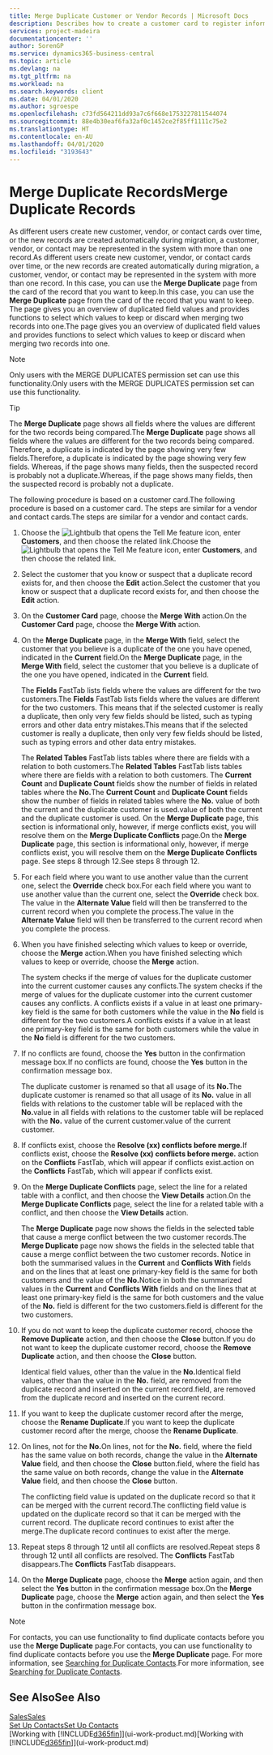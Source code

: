 ```yaml
---
title: Merge Duplicate Customer or Vendor Records | Microsoft Docs
description: Describes how to create a customer card to register information about each new customer or client that you sell to.
services: project-madeira
documentationcenter: ''
author: SorenGP
ms.service: dynamics365-business-central
ms.topic: article
ms.devlang: na
ms.tgt_pltfrm: na
ms.workload: na
ms.search.keywords: client
ms.date: 04/01/2020
ms.author: sgroespe
ms.openlocfilehash: c73fd564211dd93a7c6f668e1753227811544074
ms.sourcegitcommit: 88e4b30eaf6fa32af0c1452ce2f85ff1111c75e2
ms.translationtype: HT
ms.contentlocale: en-AU
ms.lasthandoff: 04/01/2020
ms.locfileid: "3193643"
---
```

# <a name="merge-duplicate-records"></a><span data-ttu-id="285b4-103">Merge Duplicate Records</span><span class="sxs-lookup"><span data-stu-id="285b4-103">Merge Duplicate Records</span></span>
<span data-ttu-id="285b4-104">As different users create new customer, vendor, or contact cards over time, or the new records are created automatically during migration, a customer, vendor, or contact may be represented in the system with more than one record.</span><span class="sxs-lookup"><span data-stu-id="285b4-104">As different users create new customer, vendor, or contact cards over time, or the new records are created automatically during migration, a customer, vendor, or contact may be represented in the system with more than one record.</span></span> <span data-ttu-id="285b4-105">In this case, you can use the **Merge Duplicate** page from the card of the record that you want to keep.</span><span class="sxs-lookup"><span data-stu-id="285b4-105">In this case, you can use the **Merge Duplicate** page from the card of the record that you want to keep.</span></span> <span data-ttu-id="285b4-106">The page gives you an overview of duplicated field values and provides functions to select which values to keep or discard when merging two records into one.</span><span class="sxs-lookup"><span data-stu-id="285b4-106">The page gives you an overview of duplicated field values and provides functions to select which values to keep or discard when merging two records into one.</span></span>

> [!NOTE]
> <span data-ttu-id="285b4-107">Only users with the MERGE DUPLICATES permission set can use this functionality.</span><span class="sxs-lookup"><span data-stu-id="285b4-107">Only users with the MERGE DUPLICATES permission set can use this functionality.</span></span>

> [!TIP]
> <span data-ttu-id="285b4-108">The **Merge Duplicate** page shows all fields where the values are different for the two records being compared.</span><span class="sxs-lookup"><span data-stu-id="285b4-108">The **Merge Duplicate** page shows all fields where the values are different for the two records being compared.</span></span> <span data-ttu-id="285b4-109">Therefore, a duplicate is indicated by the page showing very few fields.</span><span class="sxs-lookup"><span data-stu-id="285b4-109">Therefore, a duplicate is indicated by the page showing very few fields.</span></span> <span data-ttu-id="285b4-110">Whereas, if the page shows many fields, then the suspected record is probably not a duplicate.</span><span class="sxs-lookup"><span data-stu-id="285b4-110">Whereas, if the page shows many fields, then the suspected record is probably not a duplicate.</span></span>

<span data-ttu-id="285b4-111">The following procedure is based on a customer card.</span><span class="sxs-lookup"><span data-stu-id="285b4-111">The following procedure is based on a customer card.</span></span> <span data-ttu-id="285b4-112">The steps are similar for a vendor  and contact cards.</span><span class="sxs-lookup"><span data-stu-id="285b4-112">The steps are similar for a vendor  and contact cards.</span></span>

1. <span data-ttu-id="285b4-113">Choose the ![Lightbulb that opens the Tell Me feature](media/ui-search/search_small.png "Tell me what you want to do") icon, enter **Customers**, and then choose the related link.</span><span class="sxs-lookup"><span data-stu-id="285b4-113">Choose the ![Lightbulb that opens the Tell Me feature](media/ui-search/search_small.png "Tell me what you want to do") icon, enter **Customers**, and then choose the related link.</span></span>
2. <span data-ttu-id="285b4-114">Select the customer that you know or suspect that a duplicate record exists for, and then choose the **Edit** action.</span><span class="sxs-lookup"><span data-stu-id="285b4-114">Select the customer that you know or suspect that a duplicate record exists for, and then choose the **Edit** action.</span></span>
3. <span data-ttu-id="285b4-115">On the **Customer Card** page, choose the **Merge With** action.</span><span class="sxs-lookup"><span data-stu-id="285b4-115">On the **Customer Card** page, choose the **Merge With** action.</span></span>
4. <span data-ttu-id="285b4-116">On the **Merge Duplicate** page, in the **Merge With** field, select the customer that you believe is a duplicate of the one you have opened, indicated in the **Current** field.</span><span class="sxs-lookup"><span data-stu-id="285b4-116">On the **Merge Duplicate** page, in the **Merge With** field, select the customer that you believe is a duplicate of the one you have opened, indicated in the **Current** field.</span></span>

    <span data-ttu-id="285b4-117">The **Fields** FastTab lists fields where the values are different for the two customers.</span><span class="sxs-lookup"><span data-stu-id="285b4-117">The **Fields** FastTab lists fields where the values are different for the two customers.</span></span> <span data-ttu-id="285b4-118">This means that if the selected customer is really a duplicate, then only very few fields should be listed, such as typing errors and other data entry mistakes.</span><span class="sxs-lookup"><span data-stu-id="285b4-118">This means that if the selected customer is really a duplicate, then only very few fields should be listed, such as typing errors and other data entry mistakes.</span></span>

    <span data-ttu-id="285b4-119">The **Related Tables** FastTab lists tables where there are fields with a relation to both customers.</span><span class="sxs-lookup"><span data-stu-id="285b4-119">The **Related Tables** FastTab lists tables where there are fields with a relation to both customers.</span></span> <span data-ttu-id="285b4-120">The **Current Count** and **Duplicate Count** fields show the number of fields in related tables where the **No.**</span><span class="sxs-lookup"><span data-stu-id="285b4-120">The **Current Count** and **Duplicate Count** fields show the number of fields in related tables where the **No.**</span></span> <span data-ttu-id="285b4-121">value of both the current and the duplicate customer is used.</span><span class="sxs-lookup"><span data-stu-id="285b4-121">value of both the current and the duplicate customer is used.</span></span> <span data-ttu-id="285b4-122">On the **Merge Duplicate** page, this section is informational only, however, if merge conflicts exist, you will resolve them on the **Merge Duplicate Conflicts** page.</span><span class="sxs-lookup"><span data-stu-id="285b4-122">On the **Merge Duplicate** page, this section is informational only, however, if merge conflicts exist, you will resolve them on the **Merge Duplicate Conflicts** page.</span></span> <span data-ttu-id="285b4-123">See steps 8 through 12.</span><span class="sxs-lookup"><span data-stu-id="285b4-123">See steps 8 through 12.</span></span>   

5. <span data-ttu-id="285b4-124">For each field where you want to use another value than the current one, select the **Override** check box.</span><span class="sxs-lookup"><span data-stu-id="285b4-124">For each field where you want to use another value than the current one, select the **Override** check box.</span></span> <span data-ttu-id="285b4-125">The value in the **Alternate Value** field will then be transferred to the current record when you complete the process.</span><span class="sxs-lookup"><span data-stu-id="285b4-125">The value in the **Alternate Value** field will then be transferred to the current record when you complete the process.</span></span>
6. <span data-ttu-id="285b4-126">When you have finished selecting which values to keep or override, choose the **Merge** action.</span><span class="sxs-lookup"><span data-stu-id="285b4-126">When you have finished selecting which values to keep or override, choose the **Merge** action.</span></span>

    <span data-ttu-id="285b4-127">The system checks if the merge of values for the duplicate customer into the current customer causes any conflicts.</span><span class="sxs-lookup"><span data-stu-id="285b4-127">The system checks if the merge of values for the duplicate customer into the current customer causes any conflicts.</span></span> <span data-ttu-id="285b4-128">A conflicts exists if a value in at least one primary-key field is the same for both customers while the value in the **No** field is different for the two customers.</span><span class="sxs-lookup"><span data-stu-id="285b4-128">A conflicts exists if a value in at least one primary-key field is the same for both customers while the value in the **No** field is different for the two customers.</span></span>

7. <span data-ttu-id="285b4-129">If no conflicts are found, choose the **Yes** button in the confirmation message box.</span><span class="sxs-lookup"><span data-stu-id="285b4-129">If no conflicts are found, choose the **Yes** button in the confirmation message box.</span></span>

    <span data-ttu-id="285b4-130">The duplicate customer is renamed so that all usage of its **No.**</span><span class="sxs-lookup"><span data-stu-id="285b4-130">The duplicate customer is renamed so that all usage of its **No.**</span></span> <span data-ttu-id="285b4-131">value in all fields with relations to the customer table will be replaced with the **No.**</span><span class="sxs-lookup"><span data-stu-id="285b4-131">value in all fields with relations to the customer table will be replaced with the **No.**</span></span> <span data-ttu-id="285b4-132">value of the current customer.</span><span class="sxs-lookup"><span data-stu-id="285b4-132">value of the current customer.</span></span>
8. <span data-ttu-id="285b4-133">If conflicts exist, choose the **Resolve (xx) conflicts before merge.**</span><span class="sxs-lookup"><span data-stu-id="285b4-133">If conflicts exist, choose the **Resolve (xx) conflicts before merge.**</span></span> <span data-ttu-id="285b4-134">action on the **Conflicts** FastTab, which will appear if conflicts exist.</span><span class="sxs-lookup"><span data-stu-id="285b4-134">action on the **Conflicts** FastTab, which will appear if conflicts exist.</span></span>
9. <span data-ttu-id="285b4-135">On the **Merge Duplicate Conflicts** page, select the line for a related table with a conflict, and then choose the **View Details** action.</span><span class="sxs-lookup"><span data-stu-id="285b4-135">On the **Merge Duplicate Conflicts** page, select the line for a related table with a conflict, and then choose the **View Details** action.</span></span>

    <span data-ttu-id="285b4-136">The **Merge Duplicate** page now shows the fields in the selected table that cause a merge conflict between the two customer records.</span><span class="sxs-lookup"><span data-stu-id="285b4-136">The **Merge Duplicate** page now shows the fields in the selected table that cause a merge conflict between the two customer records.</span></span> <span data-ttu-id="285b4-137">Notice in both the summarised values in the **Current** and **Conflicts With** fields and on the lines that at least one primary-key field is the same for both customers and the value of the **No.**</span><span class="sxs-lookup"><span data-stu-id="285b4-137">Notice in both the summarized values in the **Current** and **Conflicts With** fields and on the lines that at least one primary-key field is the same for both customers and the value of the **No.**</span></span> <span data-ttu-id="285b4-138">field is different for the two customers.</span><span class="sxs-lookup"><span data-stu-id="285b4-138">field is different for the two customers.</span></span>   
10. <span data-ttu-id="285b4-139">If you do not want to keep the duplicate customer record, choose the **Remove Duplicate** action, and then choose the **Close** button.</span><span class="sxs-lookup"><span data-stu-id="285b4-139">If you do not want to keep the duplicate customer record, choose the **Remove Duplicate** action, and then choose the **Close** button.</span></span>

    <span data-ttu-id="285b4-140">Identical field values, other than the value in the **No.**</span><span class="sxs-lookup"><span data-stu-id="285b4-140">Identical field values, other than the value in the **No.**</span></span> <span data-ttu-id="285b4-141">field, are removed from the duplicate record and inserted on the current record.</span><span class="sxs-lookup"><span data-stu-id="285b4-141">field, are removed from the duplicate record and inserted on the current record.</span></span>
11. <span data-ttu-id="285b4-142">If you want to keep the duplicate customer record after the merge,  choose the **Rename Duplicate**.</span><span class="sxs-lookup"><span data-stu-id="285b4-142">If you want to keep the duplicate customer record after the merge,  choose the **Rename Duplicate**.</span></span>
12. <span data-ttu-id="285b4-143">On lines, not for the **No.**</span><span class="sxs-lookup"><span data-stu-id="285b4-143">On lines, not for the **No.**</span></span> <span data-ttu-id="285b4-144">field, where the field has the same value on both records, change the value in the **Alternate Value** field, and then choose the **Close** button.</span><span class="sxs-lookup"><span data-stu-id="285b4-144">field, where the field has the same value on both records, change the value in the **Alternate Value** field, and then choose the **Close** button.</span></span>

    <span data-ttu-id="285b4-145">The conflicting field value is updated on the duplicate record so that it can be merged with the current record.</span><span class="sxs-lookup"><span data-stu-id="285b4-145">The conflicting field value is updated on the duplicate record so that it can be merged with the current record.</span></span> <span data-ttu-id="285b4-146">The duplicate record continues to exist after the merge.</span><span class="sxs-lookup"><span data-stu-id="285b4-146">The duplicate record continues to exist after the merge.</span></span>
13. <span data-ttu-id="285b4-147">Repeat steps 8 through 12 until all conflicts are resolved.</span><span class="sxs-lookup"><span data-stu-id="285b4-147">Repeat steps 8 through 12 until all conflicts are resolved.</span></span> <span data-ttu-id="285b4-148">The **Conflicts** FastTab disappears.</span><span class="sxs-lookup"><span data-stu-id="285b4-148">The **Conflicts** FastTab disappears.</span></span>
14. <span data-ttu-id="285b4-149">On the **Merge Duplicate** page, choose the **Merge** action again, and then select the **Yes** button in the confirmation message box.</span><span class="sxs-lookup"><span data-stu-id="285b4-149">On the **Merge Duplicate** page, choose the **Merge** action again, and then select the **Yes** button in the confirmation message box.</span></span>

> [!NOTE]
> <span data-ttu-id="285b4-150">For contacts, you can use functionality to find duplicate contacts before you use the **Merge Duplicate** page.</span><span class="sxs-lookup"><span data-stu-id="285b4-150">For contacts, you can use functionality to find duplicate contacts before you use the **Merge Duplicate** page.</span></span> <span data-ttu-id="285b4-151">For more information, see [Searching for Duplicate Contacts](marketing-setup-contacts.md#searching-for-duplicate-contacts).</span><span class="sxs-lookup"><span data-stu-id="285b4-151">For more information, see [Searching for Duplicate Contacts](marketing-setup-contacts.md#searching-for-duplicate-contacts).</span></span>

## <a name="see-also"></a><span data-ttu-id="285b4-152">See Also</span><span class="sxs-lookup"><span data-stu-id="285b4-152">See Also</span></span>
[<span data-ttu-id="285b4-153">Sales</span><span class="sxs-lookup"><span data-stu-id="285b4-153">Sales</span></span>](sales-manage-sales.md)  
[<span data-ttu-id="285b4-154">Set Up Contacts</span><span class="sxs-lookup"><span data-stu-id="285b4-154">Set Up Contacts</span></span>](marketing-setup-contacts.md)  
<span data-ttu-id="285b4-155">[Working with [!INCLUDE[d365fin](includes/d365fin_md.md)]](ui-work-product.md)</span><span class="sxs-lookup"><span data-stu-id="285b4-155">[Working with [!INCLUDE[d365fin](includes/d365fin_md.md)]](ui-work-product.md)</span></span>

